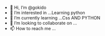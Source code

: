 - 👋 Hi, I’m @gokido
- 👀 I’m interested in ...Learning python
- 🌱 I’m currently learning ...Css AND PYTHON
- 💞️ I’m looking to collaborate on ...
- 📫 How to reach me ...

<!---
gokido/gokido is a ✨ special ✨ repository because its `README.md` (this file) appears on your GitHub profile.
You can click the Preview link to take a look at your changes.
--->
